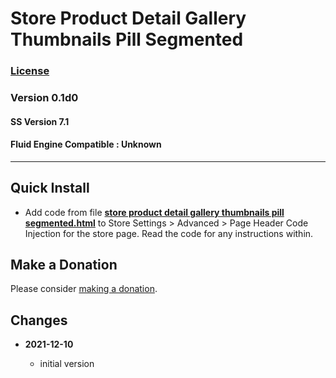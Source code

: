 # Store Product Detail Gallery Thumbnails Pill Segmented

### [License][99]

### Version 0.1d0

#### SS Version 7.1

#### Fluid Engine Compatible : Unknown

---

## Quick Install

* Add code from file
  **[store product detail gallery thumbnails pill segmented.html](store%20product%20detail%20gallery%20thumbnails%20pill%20segmented.html#L1)**
  to Store Settings > Advanced > Page Header Code Injection for the store page.
  Read the code for any instructions within.

## Make a Donation

Please consider
[making a donation](https://github.com/tomsWebConsulting/twcsl#make-a-donation).

## Changes

<!-- * **2021-05-19**

  * added a choice of paragraph styles
  * user can set store url slug
  * bumped version to 0.2d0
  -->
* **2021-12-10**

  * initial version

[99]: https://github.com/tomsWebConsulting/twcsl/blob/main/LICENSE.txt#L1
